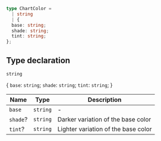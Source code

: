 ```ts
type ChartColor = 
  | string
  | {
  base: string;
  shade: string;
  tint: string;
};
```

## Type declaration

`string`

\{
  `base`: `string`;
  `shade`: `string`;
  `tint`: `string`;
 \}

| Name | Type | Description |
| ------ | ------ | ------ |
| `base` | `string` | - |
| `shade`? | `string` | Darker variation of the base color |
| `tint`? | `string` | Lighter variation of the base color |
